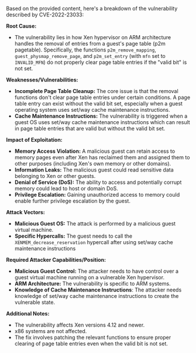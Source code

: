 Based on the provided content, here's a breakdown of the vulnerability described by CVE-2022-23033:

**Root Cause:**

*   The vulnerability lies in how Xen hypervisor on ARM architecture handles the removal of entries from a guest's page table (p2m pagetable). Specifically, the functions `p2m_remove_mapping`, `guest_physmap_remove_page`, and `p2m_set_entry` (with `mfn` set to `INVALID_MFN`) do not properly clear page table entries if the "valid bit" is not set.

**Weaknesses/Vulnerabilities:**

*   **Incomplete Page Table Cleanup:**  The core issue is that the removal functions don't clear page table entries under certain conditions.  A page table entry can exist without the valid bit set, especially when a guest operating system uses set/way cache maintenance instructions.
*   **Cache Maintenance Instructions:**  The vulnerability is triggered when a guest OS uses set/way cache maintenance instructions which can result in page table entries that are valid but without the valid bit set.

**Impact of Exploitation:**

*   **Memory Access Violation:** A malicious guest can retain access to memory pages even after Xen has reclaimed them and assigned them to other purposes (including Xen's own memory or other domains).
*   **Information Leaks:** The malicious guest could read sensitive data belonging to Xen or other guests.
*  **Denial of Service (DoS):** The ability to access and potentially corrupt memory could lead to host or domain DoS.
*   **Privilege Escalation:**  Gaining unauthorized access to memory could enable further privilege escalation by the guest.

**Attack Vectors:**

*   **Malicious Guest OS:** The attack is performed by a malicious guest virtual machine.
*   **Specific Hypercalls:**  The guest needs to call the `XENMEM_decrease_reservation` hypercall after using set/way cache maintenance instructions

**Required Attacker Capabilities/Position:**

*   **Malicious Guest Control:** The attacker needs to have control over a guest virtual machine running on a vulnerable Xen hypervisor.
*   **ARM Architecture:** The vulnerability is specific to ARM systems.
*  **Knowledge of Cache Maintenance Instructions**: The attacker needs knowledge of set/way cache maintenance instructions to create the vulnerable state.

**Additional Notes:**

*   The vulnerability affects Xen versions 4.12 and newer.
*   x86 systems are not affected.
*   The fix involves patching the relevant functions to ensure proper clearing of page table entries even when the valid bit is not set.